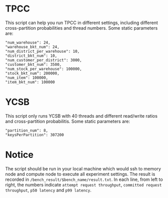 # TPCC
This script can help you run TPCC in different settings, including different cross-partition probabilities and thread numbers. Some static parameters are: 

```
"num_warehouse": 24,
"warehouse_bkt_num": 24,
"num_district_per_warehouse": 10,
"district_bkt_num": 10,
"num_customer_per_district": 3000,
"customer_bkt_num": 3500,
"num_stock_per_warehouse": 100000,
"stock_bkt_num": 200000,
"num_item": 100000,
"item_bkt_num": 100000
```

# YCSB
This script only runs YCSB with 40 threads and different read/write ratios and cross-partition probabilitis. Some static parameters are:

```
"partition_num": 8,
"keysPerPartition": 307200
```

# Notice
The script should be run in your local machine which would ssh to memory node and compute node to execute all experiment settings. The result is recorded in ```/bench_result/$bench_name/result.txt```. In each line, from left to right, the numbers indicate ```attempt request throughput```, ```committed request throughput```, ```p50 latency``` and ```p99 latency```.
